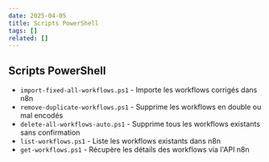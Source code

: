 ```yaml
---
date: 2025-04-05
title: Scripts PowerShell
tags: []
related: []
---
```


## Scripts PowerShell

- `import-fixed-all-workflows.ps1` - Importe les workflows corrigés dans n8n
- `remove-duplicate-workflows.ps1` - Supprime les workflows en double ou mal encodés
- `delete-all-workflows-auto.ps1` - Supprime tous les workflows existants sans confirmation
- `list-workflows.ps1` - Liste les workflows existants dans n8n
- `get-workflows.ps1` - Récupère les détails des workflows via l'API n8n

#

